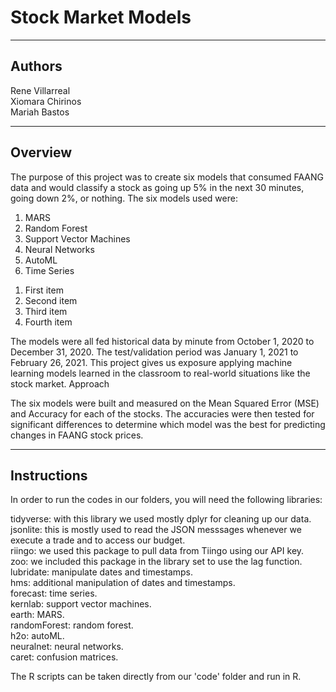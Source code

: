 # Stock Market Models

***

## Authors

Rene Villarreal <br>
Xiomara Chirinos <br>
Mariah Bastos <br>

***

## Overview

The purpose of this project was to create six models that consumed FAANG data and would classify a stock as going up 5% in the next 30 minutes, going down 2%, or nothing. The six models used were: 

1. MARS <br>
2. Random Forest <br>
3. Support Vector Machines <br>
4. Neural Networks <br>
5. AutoML <br>
6. Time Series <br>

<ol>
<li>First item</li>
<li>Second item</li>
<li>Third item</li>
<li>Fourth item</li>
</ol>



The models were all fed historical data by minute from October 1, 2020 to December 31, 2020. The test/validation period was January 1, 2021 to February 26, 2021. This project gives us exposure applying machine learning models learned in the classroom to real-world situations like the stock market. 
Approach

The six models were built and measured on the Mean Squared Error (MSE) and Accuracy for each of the stocks. The accuracies were then tested for significant differences to determine which model was the best for predicting changes in FAANG stock prices. 

***

## Instructions

In order to run the codes in our folders, you will need the following libraries: 

tidyverse: with this library we used mostly dplyr for cleaning up our data. <br>
jsonlite: this is mostly used to read the JSON messsages whenever we execute a trade and to access our budget. <br>
riingo: we used this package to pull data from Tiingo using our API key. <br>
zoo: we included this package in the library set to use the lag function. <br>
lubridate: manipulate dates and timestamps. <br>
hms: additional manipulation of dates and timestamps. <br>
forecast: time series. <br>
kernlab: support vector machines. <br>
earth: MARS. <br>
randomForest: random forest. <br>
h2o: autoML. <br>
neuralnet: neural networks. <br>
caret: confusion matrices. <br>

The R scripts can be taken directly from our 'code' folder and run in R.
